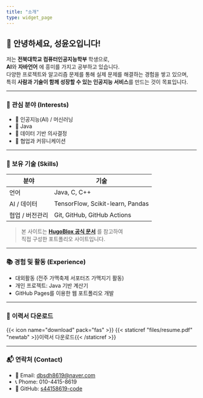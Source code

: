 ```yaml
---
title: "소개"
type: widget_page
---
```


## 👋 안녕하세요, 성윤오입니다!

저는 **전북대학교 컴퓨터인공지능학부** 학생으로,  
**AI**와 **자바언어** 에 흥미를 가지고 공부하고 있습니다.  
다양한 프로젝트와 알고리즘 문제를 통해 실제 문제를 해결하는 경험을 쌓고 있으며,  
특히 **사람과 기술이 함께 성장할 수 있는 인공지능 서비스**를 만드는 것이 목표입니다.

---

### 🎯 **관심 분야 (Interests)**

- 🤖 인공지능(AI) / 머신러닝
- 🤖 Java
- 💬 데이터 기반 의사결정
- 🧩 협업과 커뮤니케이션

---

### 🧠 **보유 기술 (Skills)**

| 분야            | 기술                             |
| --------------- | -------------------------------- |
| 언어            | Java, C, C++                     |
| AI / 데이터     | TensorFlow, Scikit-learn, Pandas |
| 협업 / 버전관리 | Git, GitHub, GitHub Actions      |

> 본 사이트는 **[HugoBlox 공식 문서](https://docs.hugoblox.com/tutorial)** 를 참고하여  
> 직접 구성한 포트폴리오 사이트입니다.

---

### 📚 **경험 및 활동 (Experience)**

- 대외활동 (전주 가맥축제 서포터즈 가맥지기 활동)
- 개인 프로젝트: Java 기반 계산기
- GitHub Pages를 이용한 웹 포트폴리오 개발

---

### 🧾 **이력서 다운로드**

{{< icon name="download" pack="fas" >}} {{< staticref "files/resume.pdf" "newtab" >}}이력서 다운로드{{< /staticref >}}

---

### 📬 **연락처 (Contact)**

- 📧 Email: dbsdh8619@naver.com
- 📞 Phome: 010-4415-8619
- 🔗 GitHub: [s44158619-code](https://github.com/s44158619-code)
